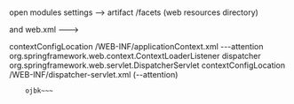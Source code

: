 #
open modules settings --> artifact /facets (web resources directory)

and web.xml ---> 

<context-param>
        <param-name>contextConfigLocation</param-name>
        <param-value>/WEB-INF/applicationContext.xml</param-value> ---attention
    </context-param>
    <listener>
        <listener-class>org.springframework.web.context.ContextLoaderListener</listener-class>
    </listener>
    <servlet>
        <servlet-name>dispatcher</servlet-name>
        <servlet-class>org.springframework.web.servlet.DispatcherServlet</servlet-class>
        <init-param>
            <param-name>contextConfigLocation</param-name>
            <param-value>/WEB-INF/dispatcher-servlet.xml</param-value> (--attention)
        </init-param>
        
        ojbk~~~